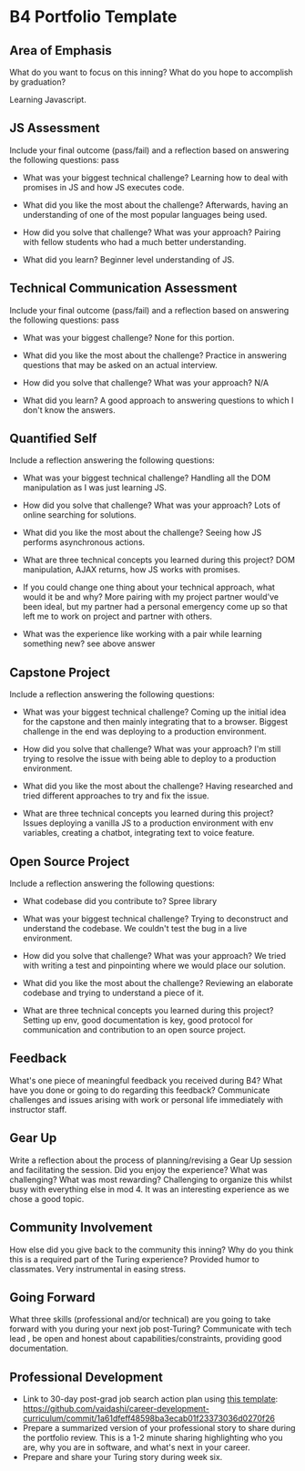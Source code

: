 # B4 Portfolio Template

## Area of Emphasis

What do you want to focus on this inning? What do you hope to accomplish by graduation?

Learning Javascript.

## JS Assessment

Include your final outcome (pass/fail) and a reflection based on answering the following questions:
pass

* What was your biggest technical challenge?
Learning how to deal with promises in JS and how JS executes code.

* What did you like the most about the challenge?
Afterwards, having an understanding of one of the most popular languages being used.

* How did you solve that challenge? What was your approach?
Pairing with fellow students who had a much better understanding.

* What did you learn?
Beginner level understanding of JS.

## Technical Communication Assessment

Include your final outcome (pass/fail) and a reflection based on answering the following questions:
pass

* What was your biggest challenge?
None for this portion.

* What did you like the most about the challenge?
Practice in answering questions that may be asked on an actual interview.

* How did you solve that challenge? What was your approach?
N/A

* What did you learn?
A good approach to answering questions to which I don't know the answers.


## Quantified Self

Include a reflection answering the following questions:

* What was your biggest technical challenge?
Handling all the DOM manipulation as I was just learning JS.

* How did you solve that challenge? What was your approach?
Lots of online searching for solutions.

* What did you like the most about the challenge?
Seeing how JS performs asynchronous actions.

* What are three technical concepts you learned during this project?
DOM manipulation, AJAX returns, how JS works with promises.

* If you could change one thing about your technical approach, what would it be and why?
More pairing with my project partner would've been ideal, but my partner had a personal emergency come up so that left me to work on project and partner with others.

* What was the experience like working with a pair while learning something new?
see above answer

## Capstone Project

Include a reflection answering the following questions:

* What was your biggest technical challenge?
Coming up the initial idea for the capstone and then mainly integrating that to a browser. Biggest challenge in the end was deploying to a production environment.

* How did you solve that challenge? What was your approach?
I'm still trying to resolve the issue with being able to deploy to a production environment.

* What did you like the most about the challenge?
Having researched and tried different approaches to try and fix the issue.

* What are three technical concepts you learned during this project?
Issues deploying a vanilla JS to a production environment with env variables, creating a chatbot, integrating text to voice feature.

## Open Source Project

Include a reflection answering the following questions:

* What codebase did you contribute to?
Spree library

* What was your biggest technical challenge?
Trying to deconstruct and understand the codebase. We couldn't test the bug in a live environment.

* How did you solve that challenge? What was your approach?
We tried with writing a test and pinpointing where we would place our solution.

* What did you like the most about the challenge?
Reviewing an elaborate codebase and trying to understand a piece of it.

* What are three technical concepts you learned during this project?
Setting up env, good documentation is key, good protocol for communication and contribution to an open source project.

## Feedback

What's one piece of meaningful feedback you received during B4? What have you done or going to do regarding this feedback?
Communicate challenges and issues arising with work or personal life immediately with instructor staff.

## Gear Up

Write a reflection about the process of planning/revising a Gear Up session and facilitating the session. Did you enjoy the experience? What was challenging? What was most rewarding?
Challenging to organize this whilst busy with everything else in mod 4. It was an interesting experience as we chose a good topic.

## Community Involvement

How else did you give back to the community this inning? Why do you think this is a required part of the Turing experience?
Provided humor to classmates. Very instrumental in easing stress.

## Going Forward

What three skills (professional and/or technical) are you going to take forward with you during your next job post-Turing?
Communicate with tech lead , be open and honest about capabilities/constraints, providing good documentation.

## Professional Development

* Link to 30-day post-grad job search action plan using [this template](https://github.com/turingschool/career-development-curriculum/blob/master/module_four/post_grad_plan.md): https://github.com/vaidashi/career-development-curriculum/commit/1a61dfeff48598ba3ecab01f23373036d0270f26
* Prepare a summarized version of your professional story to share during the portfolio review. This is a 1-2 minute sharing highlighting who you are, why you are in software, and what's next in your career.
* Prepare and share your Turing story during week six.
